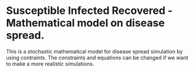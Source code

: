 # Susceptible Infected Recovered - Mathematical model on disease spread.
This is a stochastic mathematical model for disease spread simulation by using contraints.
The constraints and equations can be changed if we want to make a more realistic simulations.
